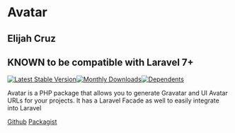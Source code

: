 # Avatar

## Elijah Cruz

## KNOWN to be compatible with Laravel 7+

[![Latest Stable Version](http://poser.pugx.org/elijahcruz/avatar/v)](https://packagist.org/packages/elijahcruz/avatar)[![Monthly Downloads](http://poser.pugx.org/elijahcruz/avatar/d/monthly)](https://packagist.org/packages/elijahcruz/avatar)[![Dependents](http://poser.pugx.org/elijahcruz/avatar/dependents)](https://packagist.org/packages/elijahcruz/avatar)

Avatar is a PHP package that allows you to generate Gravatar and UI Avatar URLs for your projects. It has a Laravel Facade as well to easily integrate into Laravel

[Github](https://github.com/elijahcruz12/php-avatar) [Packagist](https://packagist.org/packages/elijahcruz/avatar)

